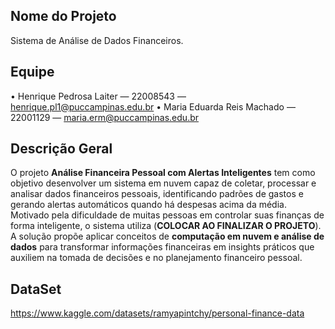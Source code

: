 ## Nome do Projeto
Sistema de Análise de Dados Financeiros.

## Equipe
• Henrique Pedrosa Laiter — 22008543 — henrique.pl1@puccampinas.edu.br
• Maria Eduarda Reis Machado — 22001129 — maria.erm@puccampinas.edu.br

## Descrição Geral
O projeto **Análise Financeira Pessoal com Alertas Inteligentes** tem como objetivo desenvolver um sistema em nuvem capaz de coletar, processar e analisar dados financeiros pessoais, identificando padrões de gastos e gerando alertas automáticos quando há despesas acima da média. Motivado pela dificuldade de muitas pessoas em controlar suas finanças de forma inteligente, o sistema utiliza (**COLOCAR AO FINALIZAR O PROJETO**). A solução propõe aplicar conceitos de **computação em nuvem e análise de dados** para transformar informações financeiras em insights práticos que auxiliem na tomada de decisões e no planejamento financeiro pessoal.

## DataSet
https://www.kaggle.com/datasets/ramyapintchy/personal-finance-data
